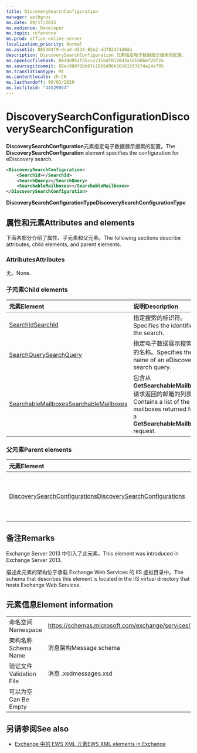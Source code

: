 ```yaml
---
title: DiscoverySearchConfiguration
manager: sethgros
ms.date: 09/17/2015
ms.audience: Developer
ms.topic: reference
ms.prod: office-online-server
localization_priority: Normal
ms.assetid: 085384f9-dca4-4534-82e2-dd782471d0da
description: DiscoverySearchConfiguration 元素指定电子数据展示搜索的配置。
ms.openlocfilehash: 8819d951f35ccc215bdf0128d2a16b60bbf20f2a
ms.sourcegitcommit: 88ec988f2bb67c1866d06b361615f3674a24e795
ms.translationtype: MT
ms.contentlocale: zh-CN
ms.lasthandoff: 06/03/2020
ms.locfileid: "44529054"
---
```

# <a name="discoverysearchconfiguration"></a><span data-ttu-id="e1475-103">DiscoverySearchConfiguration</span><span class="sxs-lookup"><span data-stu-id="e1475-103">DiscoverySearchConfiguration</span></span>

<span data-ttu-id="e1475-104">**DiscoverySearchConfiguration**元素指定电子数据展示搜索的配置。</span><span class="sxs-lookup"><span data-stu-id="e1475-104">The **DiscoverySearchConfiguration** element specifies the configuration for eDiscovery search.</span></span> 
  
```XML
<DiscoverySearchConfiguration>
    <SearchId></SearchId>
    <SearchQuery></SearchQuery>
    <SearchableMailboxes></SearchableMailboxes>
</DiscoverySearchConfiguration>
```

 <span data-ttu-id="e1475-105">**DiscoverySearchConfigurationType**</span><span class="sxs-lookup"><span data-stu-id="e1475-105">**DiscoverySearchConfigurationType**</span></span>
## <a name="attributes-and-elements"></a><span data-ttu-id="e1475-106">属性和元素</span><span class="sxs-lookup"><span data-stu-id="e1475-106">Attributes and elements</span></span>

<span data-ttu-id="e1475-107">下面各部分介绍了属性、子元素和父元素。</span><span class="sxs-lookup"><span data-stu-id="e1475-107">The following sections describe attributes, child elements, and parent elements.</span></span>
  
### <a name="attributes"></a><span data-ttu-id="e1475-108">Attributes</span><span class="sxs-lookup"><span data-stu-id="e1475-108">Attributes</span></span>

<span data-ttu-id="e1475-109">无。</span><span class="sxs-lookup"><span data-stu-id="e1475-109">None.</span></span>
  
### <a name="child-elements"></a><span data-ttu-id="e1475-110">子元素</span><span class="sxs-lookup"><span data-stu-id="e1475-110">Child elements</span></span>

|<span data-ttu-id="e1475-111">**元素**</span><span class="sxs-lookup"><span data-stu-id="e1475-111">**Element**</span></span>|<span data-ttu-id="e1475-112">**说明**</span><span class="sxs-lookup"><span data-stu-id="e1475-112">**Description**</span></span>|
|:-----|:-----|
|[<span data-ttu-id="e1475-113">SearchId</span><span class="sxs-lookup"><span data-stu-id="e1475-113">SearchId</span></span>](searchid.md) <br/> |<span data-ttu-id="e1475-114">指定搜索的标识符。</span><span class="sxs-lookup"><span data-stu-id="e1475-114">Specifies the identifier of the search.</span></span>  <br/> |
|[<span data-ttu-id="e1475-115">SearchQuery</span><span class="sxs-lookup"><span data-stu-id="e1475-115">SearchQuery</span></span>](searchquery.md) <br/> |<span data-ttu-id="e1475-116">指定电子数据展示搜索查询的名称。</span><span class="sxs-lookup"><span data-stu-id="e1475-116">Specifies the name of an eDiscovery search query.</span></span>  <br/> |
|[<span data-ttu-id="e1475-117">SearchableMailboxes</span><span class="sxs-lookup"><span data-stu-id="e1475-117">SearchableMailboxes</span></span>](searchablemailboxes.md) <br/> |<span data-ttu-id="e1475-118">包含从**GetSearchableMailboxes**请求返回的邮箱的列表。</span><span class="sxs-lookup"><span data-stu-id="e1475-118">Contains a list of the mailboxes returned from a **GetSearchableMailboxes** request.</span></span>  <br/> |
   
### <a name="parent-elements"></a><span data-ttu-id="e1475-119">父元素</span><span class="sxs-lookup"><span data-stu-id="e1475-119">Parent elements</span></span>

|<span data-ttu-id="e1475-120">**元素**</span><span class="sxs-lookup"><span data-stu-id="e1475-120">**Element**</span></span>|<span data-ttu-id="e1475-121">**说明**</span><span class="sxs-lookup"><span data-stu-id="e1475-121">**Description**</span></span>|
|:-----|:-----|
|[<span data-ttu-id="e1475-122">DiscoverySearchConfigurations</span><span class="sxs-lookup"><span data-stu-id="e1475-122">DiscoverySearchConfigurations</span></span>](discoverysearchconfigurations.md) <br/> |<span data-ttu-id="e1475-123">指定**DiscoverySearchConfiguration**元素的数组。</span><span class="sxs-lookup"><span data-stu-id="e1475-123">Specifies an array of **DiscoverySearchConfiguration** elements.</span></span>  <br/> |
   
## <a name="remarks"></a><span data-ttu-id="e1475-124">备注</span><span class="sxs-lookup"><span data-stu-id="e1475-124">Remarks</span></span>

<span data-ttu-id="e1475-125">Exchange Server 2013 中引入了此元素。</span><span class="sxs-lookup"><span data-stu-id="e1475-125">This element was introduced in Exchange Server 2013.</span></span>
  
<span data-ttu-id="e1475-126">描述此元素的架构位于承载 Exchange Web Services 的 IIS 虚拟目录中。</span><span class="sxs-lookup"><span data-stu-id="e1475-126">The schema that describes this element is located in the IIS virtual directory that hosts Exchange Web Services.</span></span>
  
## <a name="element-information"></a><span data-ttu-id="e1475-127">元素信息</span><span class="sxs-lookup"><span data-stu-id="e1475-127">Element information</span></span>

|||
|:-----|:-----|
|<span data-ttu-id="e1475-128">命名空间</span><span class="sxs-lookup"><span data-stu-id="e1475-128">Namespace</span></span>  <br/> |https://schemas.microsoft.com/exchange/services/2006/messages  <br/> |
|<span data-ttu-id="e1475-129">架构名称</span><span class="sxs-lookup"><span data-stu-id="e1475-129">Schema Name</span></span>  <br/> |<span data-ttu-id="e1475-130">消息架构</span><span class="sxs-lookup"><span data-stu-id="e1475-130">Message schema</span></span>  <br/> |
|<span data-ttu-id="e1475-131">验证文件</span><span class="sxs-lookup"><span data-stu-id="e1475-131">Validation File</span></span>  <br/> |<span data-ttu-id="e1475-132">消息 .xsd</span><span class="sxs-lookup"><span data-stu-id="e1475-132">messages.xsd</span></span>  <br/> |
|<span data-ttu-id="e1475-133">可以为空</span><span class="sxs-lookup"><span data-stu-id="e1475-133">Can Be Empty</span></span>  <br/> ||
   
## <a name="see-also"></a><span data-ttu-id="e1475-134">另请参阅</span><span class="sxs-lookup"><span data-stu-id="e1475-134">See also</span></span>

- [<span data-ttu-id="e1475-135">Exchange 中的 EWS XML 元素</span><span class="sxs-lookup"><span data-stu-id="e1475-135">EWS XML elements in Exchange</span></span>](ews-xml-elements-in-exchange.md)

